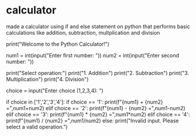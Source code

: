 # calculator
made a calculator using if and else statement on python that performs basic calculations like addition, subtraction, multplication and division



print("Welcome to the Python Calculator!")

num1 = int(input("Enter first number: "))
num2 = int(input("Enter second number: "))

print("Select operation:")
print("1. Addition")
print("2. Subtraction")
print("3. Multiplication")
print("4. Division")

choice = input("Enter choice (1,2,3,4): ")

if choice in ['1','2','3','4']:
    if choice == '1':
            print(f"{num1} + {num2} =",num1+num2)
    elif choice == '2':
            print(f"{num1} - {num2} =",num1-num2)
    elif choice == '3':
            print(f"{num1} * {num2} =",num1*num2)
    elif choice == '4':
            print(f"{num1} / {num2} =",num1/num2)
    else:
        print("Invalid input. Please select a valid operation.")


